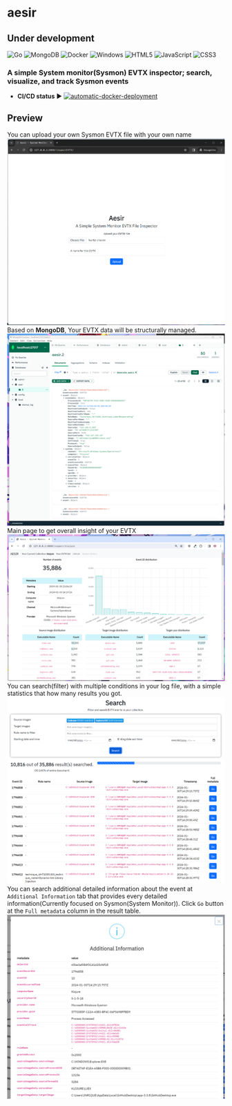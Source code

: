 # aesir
## Under development
![Go](https://img.shields.io/badge/go-%2300ADD8.svg?style=for-the-badge&logo=go&logoColor=white)
![MongoDB](https://img.shields.io/badge/MongoDB-%234ea94b.svg?style=for-the-badge&logo=mongodb&logoColor=white)
![Docker](https://img.shields.io/badge/docker-%230db7ed.svg?style=for-the-badge&logo=docker&logoColor=white)
![Windows](https://img.shields.io/badge/Windows-0078D6?style=for-the-badge&logo=windows&logoColor=white)
![HTML5](https://img.shields.io/badge/html5-%23E34F26.svg?style=for-the-badge&logo=html5&logoColor=white)
![JavaScript](https://img.shields.io/badge/javascript-%23323330.svg?style=for-the-badge&logo=javascript&logoColor=%23F7DF1E)
![CSS3](https://img.shields.io/badge/css3-%231572B6.svg?style=for-the-badge&logo=css3&logoColor=white)
### A simple System monitor(Sysmon) EVTX inspector; search, visualize, and track Sysmon events

* **CI/CD status** ▶ [![automatic-docker-deployment](https://github.com/KnightChaser/aesir/actions/workflows/CICD.yml/badge.svg)](https://github.com/KnightChaser/aesir/actions/workflows/CICD.yml)

## Preview
You can upload your own Sysmon EVTX file with your own name
![1](./_readme_pictures/1.png)
Based on **MongoDB**, Your EVTX data will be structurally managed.
![2](./_readme_pictures/2.png)
Main page to get overall insight of your EVTX
![3](./_readme_pictures/3.png)
You can search(filter) with multiple conditions in your log file, with a simple statistics that how many results you got.
![4](./_readme_pictures/4.png)
You can search additional detailed information about the event at `Additional Information` tab that provides every detailed information(Currently focused on Sysmon(System Monitor)). Click `Go` button at the `Full metadata` column in the result table.
![5](./_readme_pictures/5.png)